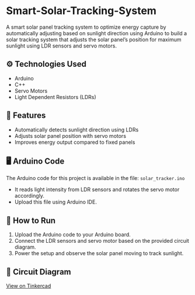 # Smart-Solar-Tracking-System
A smart solar panel tracking system to optimize energy capture by automatically adjusting based on sunlight direction  using Arduino to build a solar tracking system that adjusts the solar panel’s position for maximum sunlight using LDR sensors and servo motors.

## ⚙️ Technologies Used
- Arduino
- C++
- Servo Motors
- Light Dependent Resistors (LDRs)

## 🌟 Features
- Automatically detects sunlight direction using LDRs
- Adjusts solar panel position with servo motors
- Improves energy output compared to fixed panels
  
## 🖥️ Arduino Code
The Arduino code for this project is available in the file: `solar_tracker.ino`
- It reads light intensity from LDR sensors and rotates the servo motor accordingly.
- Upload this file using Arduino IDE.

## 🚀 How to Run
1. Upload the Arduino code to your Arduino board.
2. Connect the LDR sensors and servo motor based on the provided circuit diagram.
3. Power the setup and observe the solar panel moving to track sunlight.

## 🔗 Circuit Diagram
[View on Tinkercad](https://www.tinkercad.com/things/your-circuit-link)
